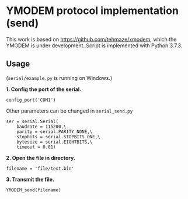 # YMODEM protocol implementation (send)

This work is based on https://github.com/tehmaze/xmodem, which the YMODEM is under development.
Script is implemented with Python 3.7.3.

## Usage
(``serial/example.py`` is running on Windows.)

**1. Config the port of the serial.**

```
config_port('COM1')
```

Other parameters can be changed in ``serial_send.py``

```
ser = serial.Serial(
    baudrate = 115200,\
    parity = serial.PARITY_NONE,\
    stopbits = serial.STOPBITS_ONE,\
    bytesize = serial.EIGHTBITS,\
    timeout = 0.01)
```
**2. Open the file in directory.**
```
filename = 'file/test.bin'
```
**3. Transmit the file.**
```
YMODEM_send(filename)
```


